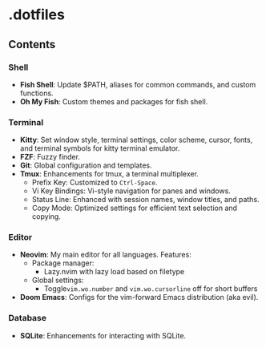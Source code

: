 # .dotfiles

## Contents

### Shell
- **Fish Shell**: Update $PATH, aliases for common commands, and custom functions.
- **Oh My Fish**: Custom themes and packages for fish shell.

### Terminal
- **Kitty**: Set window style, terminal settings, color scheme, cursor, fonts, and terminal symbols for kitty terminal emulator.
- **FZF**: Fuzzy finder.
- **Git**: Global configuration and templates.
- **Tmux**: Enhancements for tmux, a terminal multiplexer.
  - Prefix Key: Customized to `Ctrl-Space`.
  - Vi Key Bindings: Vi-style navigation for panes and windows.
  - Status Line: Enhanced with session names, window titles, and paths.
  - Copy Mode: Optimized settings for efficient text selection and copying.

### Editor
- **Neovim**: My main editor for all languages. Features:
  * Package manager:
    * Lazy.nvim with lazy load based on filetype
  * Global settings:
    * Toggle`vim.wo.number` and `vim.wo.cursorline` off for short buffers
- **Doom Emacs**: Configs for the vim-forward Emacs distribution (aka evil).

### Database
- **SQLite**: Enhancements for interacting with SQLite.
